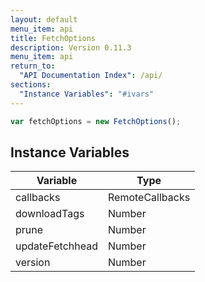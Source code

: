 ```yaml
---
layout: default
menu_item: api
title: FetchOptions
description: Version 0.11.3
menu_item: api
return_to:
  "API Documentation Index": /api/
sections:
  "Instance Variables": "#ivars"
---
```


```js
var fetchOptions = new FetchOptions();
```

## <a name="ivars"></a>Instance Variables

| Variable | Type |
| --- | --- |
| <a name="callbacks"></a>callbacks | RemoteCallbacks |
| <a name="downloadTags"></a>downloadTags | Number |
| <a name="prune"></a>prune | Number |
| <a name="updateFetchhead"></a>updateFetchhead | Number |
| <a name="version"></a>version | Number |

